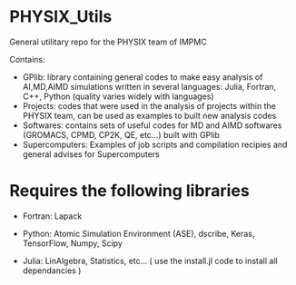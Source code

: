 # PHYSIX_Utils

General utilitary repo for the PHYSIX team of IMPMC

Contains:
- GPlib: library containing general codes to make easy analysis of AI,MD,AIMD simulations written in several languages: Julia, Fortran, C++, Python (quality varies widely with languages)
- Projects: codes that were used in the analysis of projects within the PHYSIX team, can be used as examples to built new analysis codes
- Softwares: contains sets of useful codes for MD and AIMD softwares (GROMACS, CPMD, CP2K, QE, etc...) built with GPlib
- Supercomputers: Examples of job scripts and compilation recipies and general advises for Supercomputers


# Requires the following libraries

- Fortran: Lapack

- Python: Atomic Simulation Environment (ASE), dscribe, Keras, TensorFlow, Numpy, Scipy

- Julia: LinAlgebra, Statistics, etc... ( use the install.jl code to install all dependancies )


